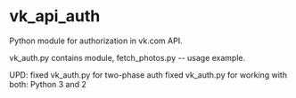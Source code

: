 vk_api_auth
===========

Python module for authorization in vk.com API.

vk_auth.py contains module, fetch_photos.py -- usage example.

UPD:
fixed vk_auth.py for two-phase auth
fixed vk_auth.py for working with both: Python 3 and 2
